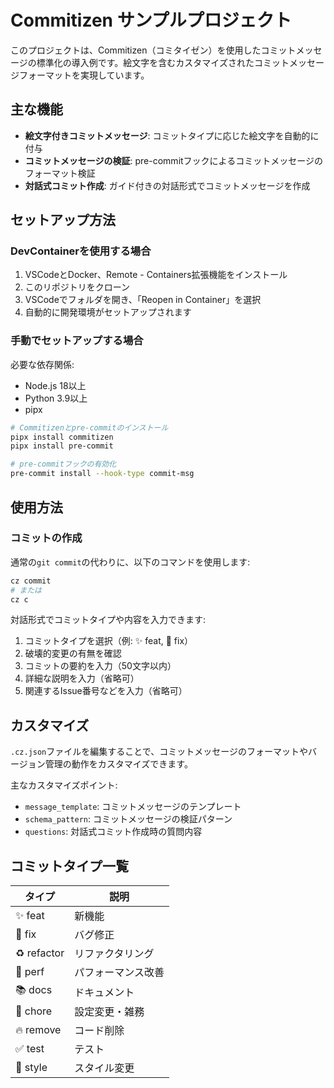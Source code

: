 # Commitizen サンプルプロジェクト

このプロジェクトは、Commitizen（コミタイゼン）を使用したコミットメッセージの標準化の導入例です。絵文字を含むカスタマイズされたコミットメッセージフォーマットを実現しています。

## 主な機能

- **絵文字付きコミットメッセージ**: コミットタイプに応じた絵文字を自動的に付与
- **コミットメッセージの検証**: pre-commitフックによるコミットメッセージのフォーマット検証
- **対話式コミット作成**: ガイド付きの対話形式でコミットメッセージを作成

## セットアップ方法

### DevContainerを使用する場合

1. VSCodeとDocker、Remote - Containers拡張機能をインストール
2. このリポジトリをクローン
3. VSCodeでフォルダを開き、「Reopen in Container」を選択
4. 自動的に開発環境がセットアップされます

### 手動でセットアップする場合

必要な依存関係:
- Node.js 18以上
- Python 3.9以上
- pipx

```bash
# Commitizenとpre-commitのインストール
pipx install commitizen
pipx install pre-commit

# pre-commitフックの有効化
pre-commit install --hook-type commit-msg
```

## 使用方法

### コミットの作成

通常の`git commit`の代わりに、以下のコマンドを使用します:

```bash
cz commit
# または
cz c
```

対話形式でコミットタイプや内容を入力できます:

1. コミットタイプを選択（例: ✨ feat, 🐛 fix）
2. 破壊的変更の有無を確認
3. コミットの要約を入力（50文字以内）
4. 詳細な説明を入力（省略可）
5. 関連するIssue番号などを入力（省略可）


## カスタマイズ

`.cz.json`ファイルを編集することで、コミットメッセージのフォーマットやバージョン管理の動作をカスタマイズできます。

主なカスタマイズポイント:
- `message_template`: コミットメッセージのテンプレート
- `schema_pattern`: コミットメッセージの検証パターン
- `questions`: 対話式コミット作成時の質問内容

## コミットタイプ一覧

| タイプ | 説明 |
|-------|------|
| ✨ feat | 新機能 |
| 🐛 fix | バグ修正 |
| ♻️ refactor | リファクタリング |
| 🚀 perf | パフォーマンス改善 |
| 📚 docs | ドキュメント |
| 🔧 chore | 設定変更・雑務 |
| 🔥 remove | コード削除 |
| ✅ test | テスト |
| 🎨 style | スタイル変更 |
